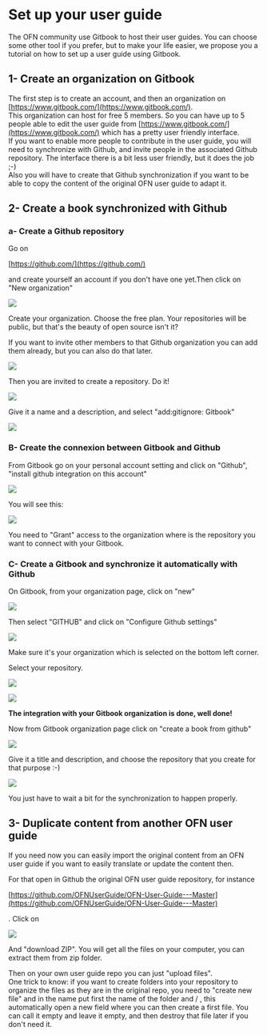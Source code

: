 # Set up your user guide

The OFN community use Gitbook to host their user guides. You can choose some other tool if you prefer, but to make your life easier, we propose you a tutorial on how to set up a user guide using Gitbook.

## 1- Create an organization on Gitbook

The first step is to create an account, and then an organization on [https://www.gitbook.com/](https://www.gitbook.com/).  
This organization can host for free 5 members. So you can have up to 5 people able to edit the user guide from [https://www.gitbook.com/](https://www.gitbook.com/) which has a pretty user friendly interface.  
If you want to enable more people to contribute in the user guide, you will need to synchronize with Github, and invite people in the associated Github repository. The interface there is a bit less user friendly, but it does the job ;-\)  
Also you will have to create that Github synchronization if you want to be able to copy the content of the original OFN user guide to adapt it.

## 2- Create a book synchronized with Github

### a- Create a Github repository

Go on 

[https://github.com/](https://github.com/)

 and create yourself an account if you don't have one yet.Then click on "New organization"

![](.gitbook/assets/screenshot-from-2018-03-04-10-10-13.png)

Create your organization. Choose the free plan. Your repositories will be public, but that's the beauty of open source isn't it?

If you want to invite other members to that Github organization you can add them already, but you can also do that later.

![](.gitbook/assets/screenshot-from-2018-03-04-10-15-31.png)

Then you are invited to create a repository. Do it!

![](.gitbook/assets/screenshot-from-2018-03-04-10-17-17.png)

Give it a name and a description, and select "add:gitignore: Gitbook"

![](.gitbook/assets/screenshot-from-2018-03-04-10-18-58.png)

### B- Create the connexion between Gitbook and Github

From Gitbook go on your personal account setting and click on "Github", "install github integration on this account"

![](.gitbook/assets/screenshot-from-2018-03-04-10-59-32.png)

You will see this:

![](.gitbook/assets/screenshot-from-2018-03-04-10-54-58.png)

You need to "Grant" access to the organization where is the repository you want to connect with your Gitbook.

### C- Create a Gitbook and synchronize it automatically with Github

On Gitbook, from your organization page, click on "new"

![](.gitbook/assets/screenshot-from-2018-03-04-10-22-21.png)

Then select "GITHUB" and click on "Configure Github settings"

![](.gitbook/assets/screenshot-from-2018-03-04-11-18-28.png)

Make sure it's your organization which is selected on the bottom left corner.

Select your repository. 

![](.gitbook/assets/screenshot-from-2018-03-04-11-11-42.png)

![](.gitbook/assets/screenshot-from-2018-03-04-11-19-54.png)

**The integration with your Gitbook organization is done, well done!**

Now from Gitbook organization page click on "create a book from github"

![](.gitbook/assets/screenshot-from-2018-03-04-11-21-47.png)

Give it a title and description, and choose the repository that you create for that purpose :-\)

![](.gitbook/assets/screenshot-from-2018-03-04-11-25-10.png)

You just have to wait a bit for the synchronization to happen properly.

## 3- Duplicate content from another OFN user guide

If you need now you can easily import the original content from an OFN user guide if you want to easily translate or update the content then.

For that open in Github the original OFN user guide repository, for instance 

[https://github.com/OFNUserGuide/OFN-User-Guide---Master](https://github.com/OFNUserGuide/OFN-User-Guide---Master)

. Click on

![](.gitbook/assets/screenshot-from-2018-03-04-11-29-02.png)

And "download ZIP". You will get all the files on your computer, you can extract them from zip folder.

Then on your own user guide repo you can just "upload files".  
One trick to know: if you want to create folders into your repository to organize the files as they are in the original repo, you need to "create new file" and in the name put first the name of the folder and / , this automatically open a new field where you can then create a first file. You can call it empty and leave it empty, and then destroy that file later if you don't need it.

